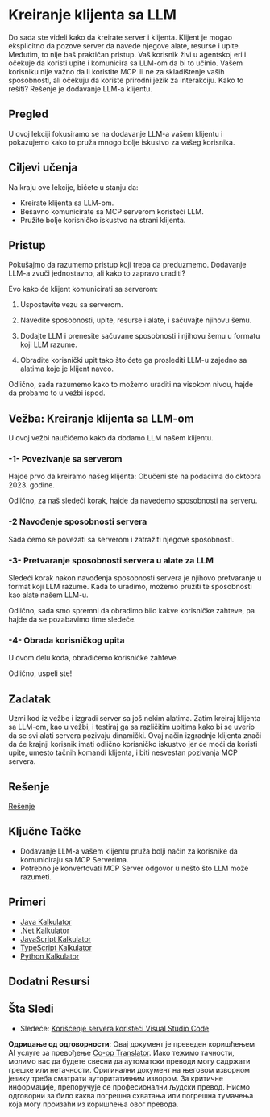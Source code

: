 <!--
CO_OP_TRANSLATOR_METADATA:
{
  "original_hash": "abbb199eb22fdffa44a0de4db6a5ea49",
  "translation_date": "2025-05-17T10:29:48+00:00",
  "source_file": "03-GettingStarted/03-llm-client/README.md",
  "language_code": "sr"
}
-->
# Kreiranje klijenta sa LLM

Do sada ste videli kako da kreirate server i klijenta. Klijent je mogao eksplicitno da pozove server da navede njegove alate, resurse i upite. Međutim, to nije baš praktičan pristup. Vaš korisnik živi u agentskoj eri i očekuje da koristi upite i komunicira sa LLM-om da bi to učinio. Vašem korisniku nije važno da li koristite MCP ili ne za skladištenje vaših sposobnosti, ali očekuju da koriste prirodni jezik za interakciju. Kako to rešiti? Rešenje je dodavanje LLM-a klijentu.

## Pregled

U ovoj lekciji fokusiramo se na dodavanje LLM-a vašem klijentu i pokazujemo kako to pruža mnogo bolje iskustvo za vašeg korisnika.

## Ciljevi učenja

Na kraju ove lekcije, bićete u stanju da:

- Kreirate klijenta sa LLM-om.
- Bešavno komunicirate sa MCP serverom koristeći LLM.
- Pružite bolje korisničko iskustvo na strani klijenta.

## Pristup

Pokušajmo da razumemo pristup koji treba da preduzmemo. Dodavanje LLM-a zvuči jednostavno, ali kako to zapravo uraditi?

Evo kako će klijent komunicirati sa serverom:

1. Uspostavite vezu sa serverom.

2. Navedite sposobnosti, upite, resurse i alate, i sačuvajte njihovu šemu.

3. Dodajte LLM i prenesite sačuvane sposobnosti i njihovu šemu u formatu koji LLM razume.

4. Obradite korisnički upit tako što ćete ga proslediti LLM-u zajedno sa alatima koje je klijent naveo.

Odlično, sada razumemo kako to možemo uraditi na visokom nivou, hajde da probamo to u vežbi ispod.

## Vežba: Kreiranje klijenta sa LLM-om

U ovoj vežbi naučićemo kako da dodamo LLM našem klijentu.

### -1- Povezivanje sa serverom

Hajde prvo da kreiramo našeg klijenta:
Obučeni ste na podacima do oktobra 2023. godine.

Odlično, za naš sledeći korak, hajde da navedemo sposobnosti na serveru.

### -2 Navođenje sposobnosti servera

Sada ćemo se povezati sa serverom i zatražiti njegove sposobnosti.

### -3- Pretvaranje sposobnosti servera u alate za LLM

Sledeći korak nakon navođenja sposobnosti servera je njihovo pretvaranje u format koji LLM razume. Kada to uradimo, možemo pružiti te sposobnosti kao alate našem LLM-u.

Odlično, sada smo spremni da obradimo bilo kakve korisničke zahteve, pa hajde da se pozabavimo time sledeće.

### -4- Obrada korisničkog upita

U ovom delu koda, obradićemo korisničke zahteve.

Odlično, uspeli ste!

## Zadatak

Uzmi kod iz vežbe i izgradi server sa još nekim alatima. Zatim kreiraj klijenta sa LLM-om, kao u vežbi, i testiraj ga sa različitim upitima kako bi se uverio da se svi alati servera pozivaju dinamički. Ovaj način izgradnje klijenta znači da će krajnji korisnik imati odlično korisničko iskustvo jer će moći da koristi upite, umesto tačnih komandi klijenta, i biti nesvestan pozivanja MCP servera.

## Rešenje

[Rešenje](/03-GettingStarted/03-llm-client/solution/README.md)

## Ključne Tačke

- Dodavanje LLM-a vašem klijentu pruža bolji način za korisnike da komuniciraju sa MCP Serverima.
- Potrebno je konvertovati MCP Server odgovor u nešto što LLM može razumeti.

## Primeri

- [Java Kalkulator](../samples/java/calculator/README.md)
- [.Net Kalkulator](../../../../03-GettingStarted/samples/csharp)
- [JavaScript Kalkulator](../samples/javascript/README.md)
- [TypeScript Kalkulator](../samples/typescript/README.md)
- [Python Kalkulator](../../../../03-GettingStarted/samples/python)

## Dodatni Resursi

## Šta Sledi

- Sledeće: [Korišćenje servera koristeći Visual Studio Code](/03-GettingStarted/04-vscode/README.md)

**Одрицање од одговорности**:
Овај документ је преведен коришћењем AI услуге за превођење [Co-op Translator](https://github.com/Azure/co-op-translator). Иако тежимо тачности, молимо вас да будете свесни да аутоматски преводи могу садржати грешке или нетачности. Оригинални документ на његовом изворном језику треба сматрати ауторитативним извором. За критичне информације, препоручује се професионални људски превод. Нисмо одговорни за било каква погрешна схватања или погрешна тумачења која могу произаћи из коришћења овог превода.
